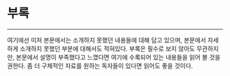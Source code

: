 # 부록

---

여기에선 미처 본문에서는 소개하지 못했던 내용들에 대해 담고 있으며, 본문에서 자세하게 소개하지 못했던 부분에 대해서도 적혀있다. 부록은 필수로 보지 않아도 무관하지만, 본문에서 설명이 부족했다고 느꼈다면 여기에 수록되어 있는 내용들을 읽어 볼 것을 권한다. 좀 더 구체적인 자료를 원하는 독자들이 있다면 읽어도 좋을 것이다.

